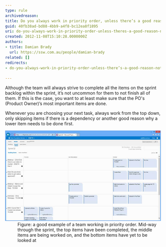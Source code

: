 ```yaml
---
type: rule
archivedreason: 
title: Do you always work in priority order, unless there’s a good reason not to?
guid: 40fb38ad-bd88-4bb9-a4f8-bc12ea8f1895
uri: do-you-always-work-in-priority-order-unless-theres-a-good-reason-not-to
created: 2012-11-08T15:10:28.0000000Z
authors:
- title: Damian Brady
  url: https://ssw.com.au/people/damian-brady
related: []
redirects:
- do-you-always-work-in-priority-order-unless-there’s-a-good-reason-not-to

---
```


Although the team will always strive to complete all the items on the sprint backlog within the sprint, it’s not uncommon for them to not finish all of them. If this is the case, you want to at least make sure that the PO's (Product Owner)’s most important items are done. 
<!--endintro-->

Whenever you are choosing your next task, always work from the top down, only skipping items if there is a dependency or another good reason why a lower item needs to be done first.
<dl class="image"><dt><img src="priority-order.jpg" alt="" style="width:600px;"></dt>
<dd>Figure: a good example of a team working in priority order. Mid-way through the sprint, the top items have been completed, the middle items are being worked on, and the bottom items have yet to be looked at</dd></dl>
